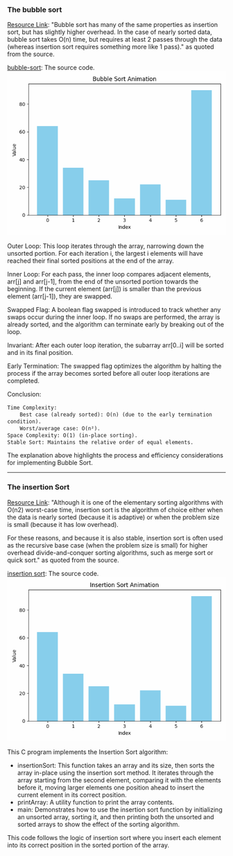 ### The bubble sort

[Resource Link](https://www.toptal.com/developers/sorting-algorithms/bubble-sort): "Bubble sort has many of the same properties as insertion sort, but has slightly higher overhead. In the case of nearly sorted data, bubble sort takes O(n) time, but requires at least 2 passes through the data (whereas insertion sort requires something more like 1 pass)." as quoted from the source.

[bubble-sort](bubble-sort.c):  The source code.  
![Bubble Sort Animation](./animators/bubble_sort.gif)

Outer Loop:
        This loop iterates through the array, narrowing down the unsorted portion. For each iteration i, the largest i elements will have reached their final sorted positions at the end of the array.

Inner Loop:
        For each pass, the inner loop compares adjacent elements, arr[j] and arr[j-1], from the end of the unsorted portion towards the beginning.
        If the current element (arr[j]) is smaller than the previous element (arr[j-1]), they are swapped.

Swapped Flag:
        A boolean flag swapped is introduced to track whether any swaps occur during the inner loop.
        If no swaps are performed, the array is already sorted, and the algorithm can terminate early by breaking out of the loop.

Invariant:
        After each outer loop iteration, the subarray arr[0..i] will be sorted and in its final position.

Early Termination:
        The swapped flag optimizes the algorithm by halting the process if the array becomes sorted before all outer loop iterations are completed.

Conclusion:

    Time Complexity:
        Best case (already sorted): O(n) (due to the early termination condition).
        Worst/average case: O(n²).
    Space Complexity: O(1) (in-place sorting).
    Stable Sort: Maintains the relative order of equal elements.

The explanation above highlights the process and efficiency considerations for implementing Bubble Sort.

---
### The insertion Sort
[Resource Link](https://www.toptal.com/developers/sorting-algorithms/insertion-sort): 
"Although it is one of the elementary sorting algorithms with O(n2) worst-case time, insertion sort is the algorithm of choice either when the data is nearly sorted (because it is adaptive) or when the problem size is small (because it has low overhead).

For these reasons, and because it is also stable, insertion sort is often used as the recursive base case (when the problem size is small) for higher overhead divide-and-conquer sorting algorithms, such as merge sort or quick sort." as quoted from the source.  

[insertion sort](./insertion-sort.c):  The source code.  
![Insertion Sort Annimation](./animators/insertion_sort.gif)  


This C program implements the Insertion Sort algorithm:

- insertionSort: This function takes an array and its size, then sorts the array in-place using the insertion sort method. It iterates through the array starting from the second element, comparing it with the elements before it, moving larger elements one position ahead to insert the current element in its correct position.  
- printArray: A utility function to print the array contents.  
- main: Demonstrates how to use the insertion sort function by initializing an unsorted array, sorting it, and then printing both the unsorted and sorted arrays to show the effect of the sorting algorithm.  


This code follows the logic of insertion sort where you insert each element into its correct position in the sorted portion of the array.
